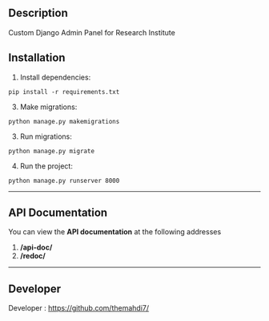 ## Description
Custom Django Admin Panel for Research Institute

## Installation

1. Install dependencies:
```
pip install -r requirements.txt
```
3. Make migrations:
```
python manage.py makemigrations
```
3. Run migrations:
```
python manage.py migrate
```
4. Run the project:
```
python manage.py runserver 8000
```
<hr>

## API Documentation
You can view the **API documentation** at the following addresses

1. **/api-doc/**
1. **/redoc/**
        
<hr>

## Developer
Developer : https://github.com/themahdi7/
